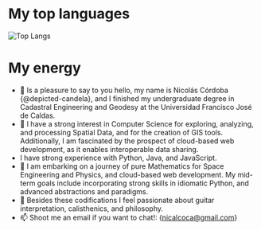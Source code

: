 # My top languages

![Top Langs](https://github-readme-stats.vercel.app/api/top-langs/?username=depicted-candela&layout=compact)

# My energy

- 👋 Is a pleasure to say to you hello, my name is Nicolás Córdoba {@depicted-candela}, and I finished my undergraduate degree in Cadastral Engineering and Geodesy at the Universidad Francisco José de Caldas.
- 👀 I have a strong interest in Computer Science for exploring, analyzing, and processing Spatial Data, and for the creation of GIS tools. Additionally, I am fascinated by the prospect of cloud-based web development, as it enables interoperable data sharing.
- I have strong experience with Python, Java, and JavaScript.
- 🌱 I am embarking on a journey of pure Mathematics for Space Engineering and Physics, and cloud-based web development. My mid-term goals include incorporating strong skills in idiomatic Python, and advanced abstractions and paradigms.
- 💞️ Besides these codifications I feel passionate about guitar interpretation, calisthenics, and philosophy.
- 📫 Shoot me an email if you want to chat!: {nicalcoca@gmail.com}

<!---
depicted-candela/depicted-candela is a ✨ special ✨ repository because its `README.md` (this file) appears on your GitHub profile.
You can click the Preview link to take a look at your changes.
--->
